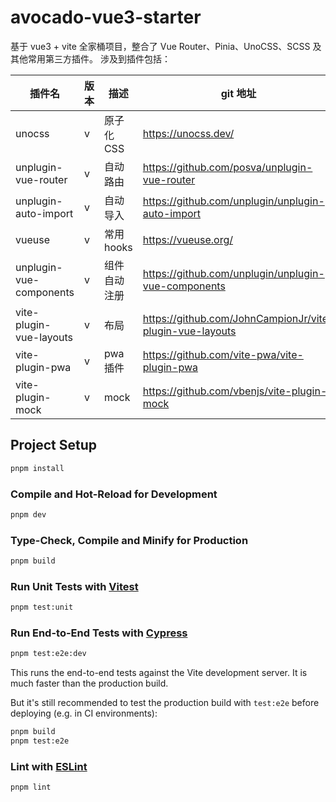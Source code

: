 # avocado-vue3-starter

基于 vue3 + vite 全家桶项目，整合了 Vue Router、Pinia、UnoCSS、SCSS 及其他常用第三方插件。 涉及到插件包括：

| 插件名                     | 版本 | 描述       | git 地址                                                   |
|-------------------------|----|----------|----------------------------------------------------------|
| unocss                  | v  | 原子化 CSS  | https://unocss.dev/                                      |
| unplugin-vue-router     | v  | 自动路由     | https://github.com/posva/unplugin-vue-router             |
| unplugin-auto-import    | v  | 自动导入     | https://github.com/unplugin/unplugin-auto-import         |
| vueuse                  | v  | 常用 hooks | https://vueuse.org/                                      |
| unplugin-vue-components | v  | 组件自动注册   | https://github.com/unplugin/unplugin-vue-components      |
| vite-plugin-vue-layouts | v  | 布局       | https://github.com/JohnCampionJr/vite-plugin-vue-layouts |
| vite-plugin-pwa         | v  | pwa插件    | https://github.com/vite-pwa/vite-plugin-pwa              |
| vite-plugin-mock        | v  | mock     | https://github.com/vbenjs/vite-plugin-mock               |

## Project Setup

```sh
pnpm install
```

### Compile and Hot-Reload for Development

```sh
pnpm dev
```

### Type-Check, Compile and Minify for Production

```sh
pnpm build
```

### Run Unit Tests with [Vitest](https://vitest.dev/)

```sh
pnpm test:unit
```

### Run End-to-End Tests with [Cypress](https://www.cypress.io/)

```sh
pnpm test:e2e:dev
```

This runs the end-to-end tests against the Vite development server.
It is much faster than the production build.

But it's still recommended to test the production build with `test:e2e` before deploying (e.g. in CI environments):

```sh
pnpm build
pnpm test:e2e
```

### Lint with [ESLint](https://eslint.org/)

```sh
pnpm lint
```
